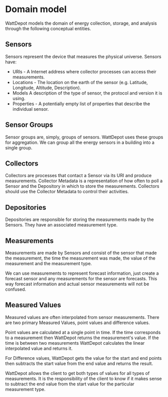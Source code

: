 # Domain model

WattDepot models the domain of energy collection, storage, and analysis through the following
conceptual entities.

## Sensors

Sensors represent the device that measures the physical universe. Sensors have:
* URIs - A Internet address where collector processes can access their measurements. 
* Locations - The location on the earth of the sensor (e.g. Latitude, Longitude, Altitude, Description).
* Models A description of the type of sensor, the protocol and version it is using.
* Properties - A potentially empty list of properties that describe the individual sensor.

## Sensor Groups

Sensor groups are, simply, groups of sensors. WattDepot uses these groups for aggregation. We can
group all the energy sensors in a building into a single group.

## Collectors

Collectors are processes that contact a Sensor via its URI and produce measurements. Collector
Metadata is a representation of how often to poll a Sensor and the Depository in which to store the
measurements. Collectors should use the Collector Metadata to control their activities.

## Depositories

Depositories are responsible for storing the measurements made by the Sensors. They have an
associated measurement type.

## Measurements

Measurements are made by Sensors and consist of the sensor that made the measurement, the time the
measurement was made, the value of the measurement and the measurement type.

We can use measurements to represent forecast information, just create a forecast sensor and any
measurements for the sensor are forecasts. This way forecast information and actual sensor
measurements will not be confused.

## Measured Values

Measured values are often interpolated from sensor measurements. There are two primary Measured
Values, point values and difference values.

Point values are calculated at a single point in time. If the time corresponds to a measurement
then WattDepot returns the measurement's value. If the time is between two measurements WattDepot
calculates the linear interpolated value and returns it.

For Difference values, WattDepot gets the value for the start and end points then subtracts the
start value from the end value and returns the result.

WattDepot allows the client to get both types of values for all types of measurements. It is the
responsibility of the client to know if it makes sense to subtract the end value from the start
value for the particular measurement type.